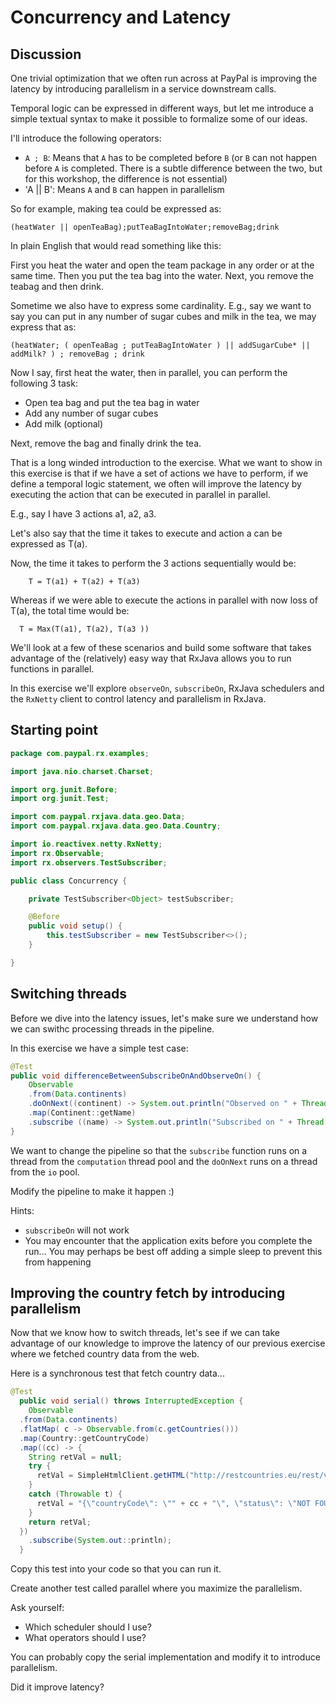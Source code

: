 # Concurrency and Latency

## Discussion

One trivial optimization that we often run across at PayPal is improving the latency by introducing parallelism in a service downstream calls.

Temporal logic can be expressed in different ways, but let me introduce a simple textual syntax to make it possible to formalize some of our ideas.

I'll introduce the following operators:

* `A ; B`: Means that `A` has to be completed before `B` (or `B` can not happen before `A` is completed. There is a subtle difference between the two, but for this workshop, the difference is not essential)
* 'A || B': Means `A` and `B` can happen in parallelism

So for example, making tea could be expressed as:

```
(heatWater || openTeaBag);putTeaBagIntoWater;removeBag;drink
```

In plain English that would read something like this:

  First you heat the water and open the team package in any order or at the same time. Then you put the tea bag into the water. Next, you remove the teabag and then drink.

Sometime we also have to express some cardinality.
E.g., say we want to say you can put in any number of sugar cubes and milk in the tea, we may express that as:

```
(heatWater; ( openTeaBag ; putTeaBagIntoWater ) || addSugarCube* || addMilk? ) ; removeBag ; drink
```

Now I say, first heat the water, then in parallel, you can perform the following 3 task:

* Open tea bag and put the tea bag in water
* Add any number of sugar cubes
* Add milk (optional)

Next, remove the bag and finally drink the tea.

That is a long winded introduction to the exercise.
What we want to show in this exercise is that if we have a set of actions we have to perform, if we define a temporal logic statement, we often will improve the latency by executing the action that can be executed in parallel in parallel.

E.g., say I have 3 actions a1, a2, a3.

Let's also say that the time it takes to execute and action a can be expressed as T(a).

Now, the time it takes to perform the 3 actions sequentially would be:

```
    T = T(a1) + T(a2) + T(a3)
```

Whereas if we were able to execute the actions in parallel with now loss of T(a), the total time would be:

```
  T = Max(T(a1), T(a2), T(a3 ))
```

We'll look at a few of these scenarios and build some software that takes advantage of the (relatively) easy way that RxJava allows you to run functions in parallel.

In this exercise we'll explore `observeOn`, `subscribeOn`, RxJava schedulers and the `RxNetty` client to control latency and parallelism in RxJava.

## Starting point

```java
package com.paypal.rx.examples;

import java.nio.charset.Charset;

import org.junit.Before;
import org.junit.Test;

import com.paypal.rxjava.data.geo.Data;
import com.paypal.rxjava.data.geo.Data.Country;

import io.reactivex.netty.RxNetty;
import rx.Observable;
import rx.observers.TestSubscriber;

public class Concurrency {

	private TestSubscriber<Object> testSubscriber;

	@Before
	public void setup() {
		this.testSubscriber = new TestSubscriber<>();
	}

}

```

## Switching threads

Before we dive into the latency issues, let's make sure we understand how we can
swithc processing threads in the pipeline.

In this exercise we have a simple test case:

```java
@Test
public void differenceBetweenSubscribeOnAndObserveOn() {
    Observable
    .from(Data.continents)
    .doOnNext((continent) -> System.out.println("Observed on " + Thread.currentThread().getName() + " and received " + continent.getName()))
    .map(Continent::getName)
    .subscribe ((name) -> System.out.println("Subscribed on " + Thread.currentThread().getName() + " and received " + name));
}
```

We want to change the pipeline so that the `subscribe` function runs on a thread from the  `computation` thread pool and the `doOnNext` runs on a thread from the `io` pool.

Modify the pipeline to make it happen :)

Hints:
* `subscribeOn` will not work
* You may encounter that the application exits before you complete the run...
  You may perhaps be best off adding a simple sleep to prevent this from happening

## Improving the country fetch by introducing parallelism

Now that we know how to switch threads, let's see if we can take advantage of
our knowledge to improve the latency of our previous exercise where we fetched
country data from the web.

Here is a synchronous test that fetch country data...

```java
@Test
  public void serial() throws InterruptedException {
    Observable
  .from(Data.continents)
  .flatMap( c -> Observable.from(c.getCountries()))
  .map(Country::getCountryCode)
  .map((cc) -> {
    String retVal = null;
    try {
      retVal = SimpleHtmlClient.getHTML("http://restcountries.eu/rest/v2/alpha/" + cc);
    }
    catch (Throwable t) {
      retVal = "{\"countryCode\": \"" + cc + "\", \"status\": \"NOT FOUND\"}";
    }
    return retVal;
  })
    .subscribe(System.out::println);
  }
```

Copy this test into your code so that you can run it.

Create another test called parallel where you maximize the parallelism.

Ask yourself:

* Which scheduler should I use?
* What operators should I use?

You can probably copy the serial implementation and modify it to introduce parallelism.

Did it improve latency?
